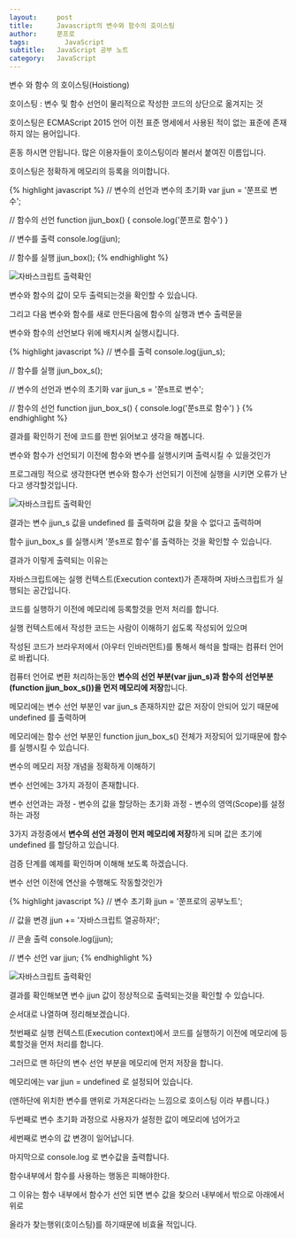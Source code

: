 ```yaml
---
layout:     post
title:      Javascript의 변수와 함수의 호이스팅
author:     쭌프로
tags: 		  JavaScript
subtitle:   JavaScript 공부 노트
category:   JavaScript
---
```

<!-- Start Writing Below in Markdown -->

<div class="box">
  <div class="small-title">변수 와 함수 의 호이스팅(Hoistiong)</div>
  <p>호이스팅 : 변수 및 함수 선언이 물리적으로 작성한 코드의 상단으로 옮겨지는 것</p>
  <p>호이스팅은 ECMAScript 2015 언어 이전 표준 명세에서 사용된 적이 없는 표준에 존재하지 않는 용어입니다.</p>
  <p>혼동 하시면 안됩니다. 많은 이용자들이 호이스팅이라 불러서 붙여진 이름입니다.</p>
  <p>호이스팅은 정확하게 메모리의 등록을 의미합니다.</p>
</div>

<div class="box">
{% highlight javascript %}
// 변수의 선언과 변수의 초기화
var jjun = '쭌프로 변수';

// 함수의 선언
function jjun_box() {
  console.log('쭌프로 함수')
}

// 변수를 출력
console.log(jjun);

// 함수를 실행
jjun_box();
{% endhighlight %}
<div class="img-box">
  <img src="https://alalstjr.github.io/promote.github.io/img/2018-10-10-1.png" alt="자바스크립트 출력확인" />
</div>
<p>변수와 함수의 값이 모두 출력되는것을 확인할 수 있습니다.</p>
<p>그리고 다음 변수와 함수를 새로 만든다음에 함수의 실행과 변수 출력문을</p>
<p>변수와 함수의 선언보다 위에 배치시켜 실행시킵니다.</p>
{% highlight javascript %}
// 변수를 출력
console.log(jjun_s);

// 함수를 실행
jjun_box_s();

// 변수의 선언과 변수의 초기화
var jjun_s = '쭌s프로 변수';

// 함수의 선언
function jjun_box_s() {
  console.log('쭌s프로 함수')
}
{% endhighlight %}
  <p>결과를 확인하기 전에 코드를 한번 읽어보고 생각을 해봅니다.</p>
  <p>변수와 함수가 선언되기 이전에 함수와 변수를 실행시키며 출력시킬 수 있을것인가</p>
  <p>프로그래밍 적으로 생각한다면 변수와 함수가 선언되기 이전에 실행을 시키면 오류가 난다고 생각할것입니다.</p>
  <div class="img-box">
    <img src="https://alalstjr.github.io/promote.github.io/img/2018-10-10-2.png" alt="자바스크립트 출력확인" />
  </div>
  <p>결과는 변수 jjun_s 값을 undefined 를 출력하며 값을 찾을 수 없다고 출력하며</p>
  <p>함수 jjun_box_s 를 실행시켜 '쭌s프로 함수'를 출력하는 것을 확인할 수 있습니다.</p>
  <p>결과가 이렇게 출력되는 이유는</p>
  <p>자바스크립트에는 실행 컨텍스트(Execution context)가 존재하며 자바스크립트가 실행되는 공간입니다.</p>
  <p>코드를 실행하기 이전에 메모리에 등록할것을 먼저 처리를 합니다.</p>
  <p>실행 컨텍스트에서 작성한 코드는 사람이 이해하기 쉽도록 작성되어 있으며</p>
  <p>작성된 코드가 브라우저에서 (아우터 인바러먼트)를 통해서 해석을 할때는 컴퓨터 언어로 바뀝니다.</p>
  <p>컴퓨터 언어로 변환 처리하는동안 <strong>변수의 선언 부분(var jjun_s)과 함수의 선언부분(function jjun_box_s())을 먼저 메모리에 저장</strong>합니다.</p>
  <p>메모리에는 변수 선언 부분인 var jjun_s 존재하지만 값은 저장이 안되어 있기 때문에 undefined 를 출력하며</p>
  <p>메모리에는 함수 선언 부분인 function jjun_box_s() 전체가 저장되어 있기때문에 함수를 실행시킬 수 있습니다.</p>
</div>

<div class="box">
  <p>변수의 메모리 저장 개념을 정확하게 이해하기</p>
  <p>변수 선언에는 3가지 과정이 존재합니다.</p>
  <p>변수 선언과는 과정 - 변수의 값을 할당하는 초기화 과정 - 변수의 영역(Scope)를 설정하는 과정</p>
  <p>3가지 과정중에서 <strong>변수의 선언 과정이 먼저 메모리에 저장</strong>하게 되며 값은 초기에 undefined 를 할당하고 있습니다.</p>
</div>

<div class="box">
  <p>검증 단계를 예제를 확인하며 이해해 보도록 하겠습니다.</p>
  <p>변수 선언 이전에 연산을 수행해도 작동할것인가</p>
{% highlight javascript %}
// 변수 초기화
jjun = '쭌프로의 공부노트';

// 값을 변경
jjun += '자바스크립트 열공하자!';

// 콘솔 출력
console.log(jjun);

// 변수 선언
var jjun;
{% endhighlight %}
<div class="img-box">
  <img src="https://alalstjr.github.io/promote.github.io/img/2018-10-10-3.png" alt="자바스크립트 출력확인" />
</div>
<p>결과를 확인해보면 변수 jjun 값이 정상적으로 출력되는것을 확인할 수 있습니다.</p>
<p>순서대로 나열하며 정리해보겠습니다.</p>
<p>첫번째로 실행 컨텍스트(Execution context)에서 코드를 실행하기 이전에 메모리에 등록할것을 먼저 처리를 합니다.</p>
<p>그러므로 맨 하단의 변수 선언 부분을 메모리에 먼저 저장을 합니다.</p>
<p>메모리에는 var jjun = undefined 로 설정되어 있습니다.</p>
<p>(맨하단에 위치한 변수를 맨위로 가져온다라는 느낌으로 호이스팅 이라 부릅니다.)</p>
<p>두번째로 변수 초기화 과정으로 사용자가 설정한 값이 메모리에 넘어가고</p>
<p>세번째로 변수의 값 변경이 일어납니다.</p>
<p>마지막으로 console.log 로 변수값을 출력합니다.</p>
</div>

<div class="box">
  <p>함수내부에서 함수를 사용하는 행동은 피해야한다.</p>
  <p>그 이유는 함수 내부에서 함수가 선언 되면 변수 값을 찾으러 내부에서 밖으로 아래에서 위로</p>
  <p>올라가 찾는행위(호이스팅)를 하기때문에 비효율 적입니다.</p>
</div>
